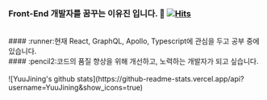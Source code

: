 ### Front-End 개발자를 꿈꾸는 이유진 입니다. 👋 [![Hits](https://hits.seeyoufarm.com/api/count/incr/badge.svg?url=https%3A%2F%2Fgithub.com%2FYuuJining&count_bg=%2379C83D&title_bg=%23555555&icon=&icon_color=%23E7E7E7&title=hits&edge_flat=false)](https://hits.seeyoufarm.com)
<br>
#### :runner:현재 React, GraphQL, Apollo, Typescript에 관심을 두고 공부 중에 있습니다.<br>
#### :pencil2:코드의 품질 향상을 위해 개선하고, 노력하는 개발자가 되고 싶습니다.    
<br>
<br>
![YuuJining's github stats](https://github-readme-stats.vercel.app/api?username=YuuJining&show_icons=true)
